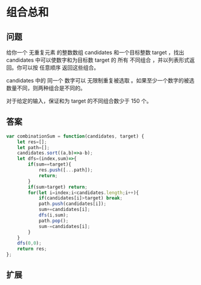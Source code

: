 # 组合总和
## 问题
给你一个 无重复元素 的整数数组 candidates 和一个目标整数 target ，找出 candidates 中可以使数字和为目标数 target 的 所有 不同组合 ，并以列表形式返回。你可以按 任意顺序 返回这些组合。

candidates 中的 同一个 数字可以 无限制重复被选取 。如果至少一个数字的被选数量不同，则两种组合是不同的。 

对于给定的输入，保证和为 target 的不同组合数少于 150 个。
## 答案
```js
var combinationSum = function(candidates, target) {
    let res=[];
    let path=[];
    candidates.sort((a,b)=>a-b);
    let dfs=(index,sum)=>{
        if(sum==target){
            res.push([...path]);
            return;
        }
        if(sum>target) return;
        for(let i=index;i<candidates.length;i++){
            if(candidates[i]>target) break;
            path.push(candidates[i]);
            sum+=candidates[i];
            dfs(i,sum);
            path.pop();
            sum-=candidates[i];
        }
    }
    dfs(0,0);
    return res;
};
```
## 扩展
